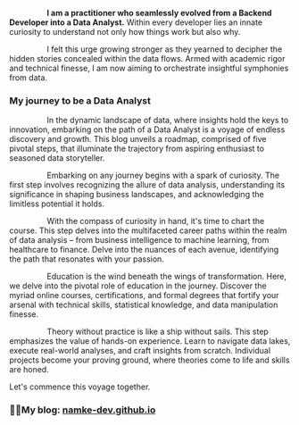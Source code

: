 $\hspace{50pt}$ **I am a practitioner who seamlessly evolved from a Backend Developer into a Data Analyst.** Within every developer lies an innate curiosity to understand not only how things work but also why. 

$\hspace{50pt}$ I felt this urge growing stronger as they yearned to decipher the hidden stories concealed within the data flows. Armed with academic rigor and technical finesse, I am now aiming to orchestrate insightful symphonies from data.

### My journey to be a Data Analyst

$\hspace{50pt}$ In the dynamic landscape of data, where insights hold the keys to innovation, embarking on the path of a Data Analyst is a voyage of endless discovery and growth. This blog unveils a roadmap, comprised of five pivotal steps, that illuminate the trajectory from aspiring enthusiast to seasoned data storyteller.


$\hspace{50pt}$ Embarking on any journey begins with a spark of curiosity. The first step involves recognizing the allure of data analysis, understanding its significance in shaping business landscapes, and acknowledging the limitless potential it holds.


$\hspace{50pt}$ With the compass of curiosity in hand, it's time to chart the course. This step delves into the multifaceted career paths within the realm of data analysis – from business intelligence to machine learning, from healthcare to finance. Delve into the nuances of each avenue, identifying the path that resonates with your passion.


$\hspace{50pt}$ Education is the wind beneath the wings of transformation. Here, we delve into the pivotal role of education in the journey. Discover the myriad online courses, certifications, and formal degrees that fortify your arsenal with technical skills, statistical knowledge, and data manipulation finesse.


$\hspace{50pt}$ Theory without practice is like a ship without sails. This step emphasizes the value of hands-on experience. Learn to navigate data lakes, execute real-world analyses, and craft insights from scratch. Individual projects become your proving ground, where theories come to life and skills are honed.


Let's commence this voyage together.

### 🎯🎯My blog: <a href="https://namke-dev.github.io/">namke-dev.github.io</a>
